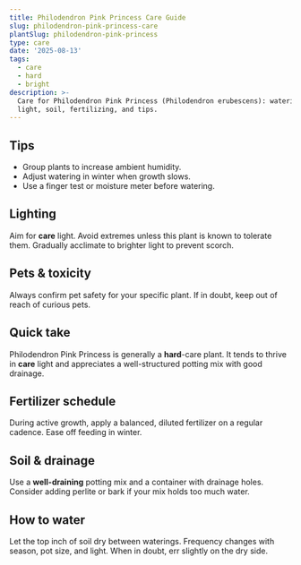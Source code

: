 ```yaml
---
title: Philodendron Pink Princess Care Guide
slug: philodendron-pink-princess-care
plantSlug: philodendron-pink-princess
type: care
date: '2025-08-13'
tags:
  - care
  - hard
  - bright
description: >-
  Care for Philodendron Pink Princess (Philodendron erubescens): watering,
  light, soil, fertilizing, and tips.
---
```

## Tips
- Group plants to increase ambient humidity.
- Adjust watering in winter when growth slows.
- Use a finger test or moisture meter before watering.

## Lighting
Aim for **care** light. Avoid extremes unless this plant is known to tolerate them. Gradually acclimate to brighter light to prevent scorch.

## Pets & toxicity
Always confirm pet safety for your specific plant. If in doubt, keep out of reach of curious pets.

## Quick take
Philodendron Pink Princess is generally a **hard**-care plant. It tends to thrive in **care** light and appreciates a well-structured potting mix with good drainage.

## Fertilizer schedule
During active growth, apply a balanced, diluted fertilizer on a regular cadence. Ease off feeding in winter.

## Soil & drainage
Use a **well-draining** potting mix and a container with drainage holes. Consider adding perlite or bark if your mix holds too much water.

## How to water
Let the top inch of soil dry between waterings. Frequency changes with season, pot size, and light. When in doubt, err slightly on the dry side.

